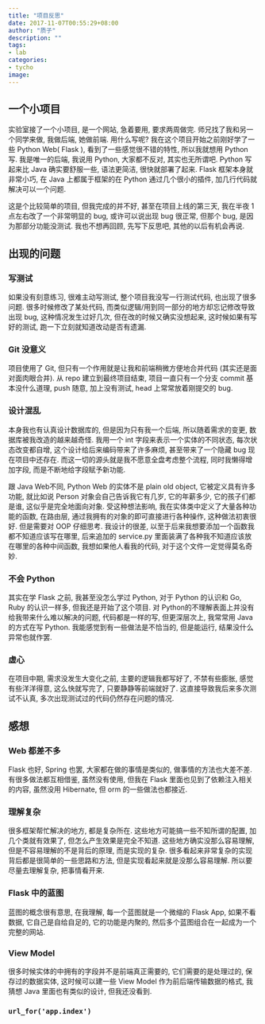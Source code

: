 ```yaml
---
title: "项目反思"
date: 2017-11-07T00:55:29+08:00
author: "质子"
description: ""
tags:
- lab
categories: 
- tycho
image: 
---
```


## 一个小项目

实验室接了一个小项目, 是一个网站, 急着要用, 要求两周做完. 师兄找了我和另一个同学来做, 我做后端, 她做前端. 用什么写呢? 我在这个项目开始之前刚好学了一些 Python Web( Flask ), 看到了一些感觉很不错的特性, 所以我就想用 Python 写. 我是唯一的后端, 我说用 Python, 大家都不反对, 其实也无所谓吧. Python 写起来比 Java 确实要舒服一些, 语法更简洁, 很快就部署了起来. Flask 框架本身就非常小巧, 在 Java 上都属于框架的在 Python 通过几个很小的插件, 加几行代码就解决可以一个问题.

这是个比较简单的项目, 但我完成的并不好, 甚至在项目上线的第三天, 我在半夜 1 点左右改了一个非常明显的 bug, 或许可以说出现 bug 很正常, 但那个 bug, 是因为那部分功能没测试. 我也不想再回顾, 先写下反思吧, 其他的以后有机会再说.

## 出现的问题

### 写测试

如果没有刻意练习, 很难主动写测试, 整个项目我没写一行测试代码, 也出现了很多问题. 很多时候修改了某处代码, 而类似逻辑/用到同一部分的地方却忘记修改导致出现 bug, 这种情况发生过好几次, 但在改的时候又确实没想起来, 这时候如果有写好的测试, 跑一下立刻就知道改动是否有遗漏.

### Git 没意义

项目使用了 Git, 但只有一个作用就是让我和前端稍微方便地合并代码 (其实还是面对面肉眼合并). 从 repo 建立到最终项目结束, 项目一直只有一个分支 commit 基本没什么道理, push 随意, 加上没有测试, head 上常常放着刚提交的 bug.

### 设计混乱

本身我也有认真设计数据库的, 但是因为只有我一个后端, 所以随着需求的变更, 数据库被我改造的越来越奇怪. 我用一个 int 字段来表示一个实体的不同状态, 每次状态改变都自增, 这个设计给后来编码带来了许多麻烦, 甚至带来了一个隐藏 bug 现在项目中还存在. 而这一切的源头就是我不愿意全盘考虑整个流程, 同时我懒得增加字段, 而是不断地给字段赋予新功能.

跟 Java Web不同, Python Web 的实体不是 plain old object, 它被定义具有许多功能, 就比如说 Person 对象会自己告诉我它有几岁, 它的年薪多少, 它的孩子们都是谁, 这似乎是完全地面向对象. 受这种想法影响, 我在实体类中定义了大量各种功能的函数, 在路由层, 通过我拥有的对象的即可直接进行各种操作, 这种做法初衷很好. 但是需要对 OOP 仔细思考. 我设计的很差, 以至于后来我想要添加一个函数我都不知道应该写在哪里, 后来追加的 service.py 里面装满了各种我不知道应该放在哪里的各种中间函数, 我想如果他人看我的代码, 对于这个文件一定觉得莫名奇妙.

### 不会 Python

其实在学 Flask 之前, 我甚至没怎么学过 Python, 对于 Python 的认识和 Go, Ruby 的认识一样多, 但我还是开始了这个项目. 对 Python的不理解表面上并没有给我带来什么难以解决的问题, 代码都是一样的写, 但更深层次上, 我常常用 Java 的方式在写 Python. 我能感觉到有一些做法是不恰当的, 但是能运行, 结果没什么异常也就作罢.

### 虚心

在项目中期, 需求没发生大变化之前, 主要的逻辑我都写好了, 不禁有些膨胀, 感觉有些洋洋得意, 这么快就写完了, 只要静静等前端就好了. 这直接导致我后来多次测试不认真, 多次出现测试过的代码仍然存在问题的情况.

## 感想

### Web 都差不多

Flask 也好, Spring 也罢, 大家都在做的事情是类似的, 做事情的方法也大差不差. 有很多做法都互相借鉴, 虽然没有使用, 但我在 Flask 里面也见到了依赖注入相关的内容, 虽然没用 Hibernate, 但 orm 的一些做法也都接近.

### 理解复杂

很多框架帮忙解决的地方, 都是复杂所在. 这些地方可能搞一些不知所谓的配置, 加几个类就有效果了, 但怎么产生效果是完全不知道. 这些地方确实没那么容易理解, 但是不容易理解的不是背后的原理, 而是实现的复杂. 很多看起来非常复杂的实现背后都是很简单的一些思路和方法, 但是实现看起来就是没那么容易理解. 所以要尽量去理解复杂, 把事情看开来.

### Flask 中的蓝图

蓝图的概念很有意思, 在我理解, 每一个蓝图就是一个微缩的 Flask App, 如果不看数据, 它自己是自给自足的, 它的功能是内聚的, 然后多个蓝图组合在一起成为一个完整的网站.

### View Model

很多时候实体的中拥有的字段并不是前端真正需要的, 它们需要的是处理过的, 保存过的数据实体, 这时候可以建一些 View Model 作为前后端传输数据的格式, 我猜想 Java 里面也有类似的设计, 但我还没看到.

### `url_for('app.index')`
